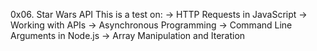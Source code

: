0x06. Star Wars API
This is a test on:
        -> HTTP Requests in JavaScript
        -> Working with APIs
        -> Asynchronous Programming
        -> Command Line Arguments in Node.js
        -> Array Manipulation and Iteration
